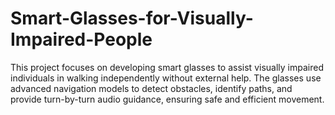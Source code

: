 # Smart-Glasses-for-Visually-Impaired-People
This project focuses on developing smart glasses to assist visually impaired individuals in walking independently without external help. The glasses use advanced navigation models to detect obstacles, identify paths, and provide turn-by-turn audio guidance, ensuring safe and efficient movement.
